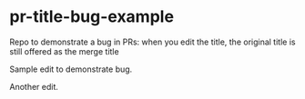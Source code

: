 # pr-title-bug-example
Repo to demonstrate a bug in PRs: when you edit the title, the
original title is still offered as the merge title

Sample edit to demonstrate bug.

Another edit.
